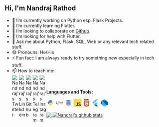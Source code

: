 ## Hi, I'm Nandraj Rathod

<!--<p align="left"> <img src="https://komarev.com/ghpvc/?username=Nandraj&label=Views&color=blue&style=plastic" alt="Nandraj" /> </p>-->

- 🔭 I’m currently working on Python esp. Flask Projects.
- 🌱 I’m currently learning Flutter.
- 👯 I’m looking to collaborate on [Github](https://github.com/Nandraj).
- 🤔 I’m looking for help with Flutter.
- 💬 Ask me about Python, Flask, SQL, Web or any relevant tech related stuff.
- 😄 Pronouns: He/His
- ⚡ Fun fact: I am always ready to try something new especially in tech stuff.
- 📫 How to reach me: <br/>
   <a href="https://twitter.com/NR_MDHL">
    <img align="left" alt="Nandraj's Twitter" width="22px" src="https://cdn.jsdelivr.net/npm/simple-icons@v3/icons/twitter.svg" />
  </a>
  <a href="https://www.linkedin.com/in/nandraj-rathod-ab16b8165">
    <img align="left" alt="Nandraj's Linkdein" width="22px" src="https://cdn.jsdelivr.net/npm/simple-icons@v3/icons/linkedin.svg" />
  </a>
  <a href="https://github.com/Nandraj">
    <img align="left" alt="Nandraj's Github" width="22px" src="https://cdn.jsdelivr.net/npm/simple-icons@v3/icons/github.svg" />
  </a>
  <a href="https://t.me/nandrajrathod">
    <img align="left" alt="Nandraj's Telegram" width="22px" src="https://cdn.jsdelivr.net/npm/simple-icons@v3/icons/telegram.svg" />
  </a>
  <a href="https://instagram.com/NR_MDHL">
    <img align="left" alt="Nandraj's Instagram" width="22px" src="https://cdn.jsdelivr.net/npm/simple-icons@v3/icons/instagram.svg" />
  </a>
  <!--<a href="https://www.youtube.com/channel/UCK7WkRvftl2ouoL9Y1IRw-w">
    <img align="left" alt="Nandraj's Youtube" width="22px" src="https://cdn.jsdelivr.net/npm/simple-icons@v3/icons/youtube.svg" />
  </a>-->

<br/>

**Languages and Tools:**  
<p>
  <img height="25" width="25" src="https://raw.githubusercontent.com/github/explore/80688e429a7d4ef2fca1e82350fe8e3517d3494d/topics/python/python.png">
  <img height="25" width="25" src="https://raw.githubusercontent.com/github/explore/80688e429a7d4ef2fca1e82350fe8e3517d3494d/topics/flask/flask.png">
  <img height="25" width="25" src="https://raw.githubusercontent.com/github/explore/80688e429a7d4ef2fca1e82350fe8e3517d3494d/topics/sql/sql.png">
  <img height="25" width="25" src="https://raw.githubusercontent.com/github/explore/80688e429a7d4ef2fca1e82350fe8e3517d3494d/topics/javascript/javascript.png">
  <img height="25" width="25" src="https://raw.githubusercontent.com/github/explore/80688e429a7d4ef2fca1e82350fe8e3517d3494d/topics/html/html.png">
  <img height="25" width="25" src="https://raw.githubusercontent.com/github/explore/80688e429a7d4ef2fca1e82350fe8e3517d3494d/topics/flutter/flutter.png">
  <img height="25" width="25" src="https://raw.githubusercontent.com/github/explore/80688e429a7d4ef2fca1e82350fe8e3517d3494d/topics/dart/dart.png">
</p>

<a href="https://github.com/Nandraj">
  <img align="center" src="https://github-readme-stats.vercel.app/api/top-langs/?username=Nandraj&theme=dark" />
</a>
<a href="https://github.com/Nandraj">
 <img align="center" src="https://github-readme-stats.vercel.app/api?username=Nandraj&count_private=true&show_icons=true&theme=dracula&line_height=27" alt="Nandraj's github stats"/>
</a>
